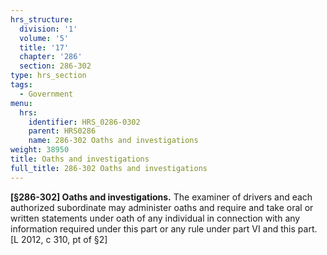 ```yaml
---
hrs_structure:
  division: '1'
  volume: '5'
  title: '17'
  chapter: '286'
  section: 286-302
type: hrs_section
tags:
  - Government
menu:
  hrs:
    identifier: HRS_0286-0302
    parent: HRS0286
    name: 286-302 Oaths and investigations
weight: 38950
title: Oaths and investigations
full_title: 286-302 Oaths and investigations
---
```

**[§286-302] Oaths and investigations.** The examiner of drivers and each authorized subordinate may administer oaths and require and take oral or written statements under oath of any individual in connection with any information required under this part or any rule under part VI and this part. [L 2012, c 310, pt of §2]